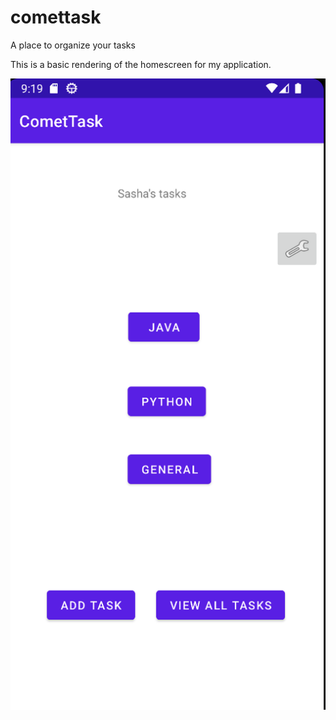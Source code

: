 # comettask
A place to organize your tasks

This is a basic rendering of the homescreen for my application.

![The Home Screen](screenshots/newHomescreen.png)
